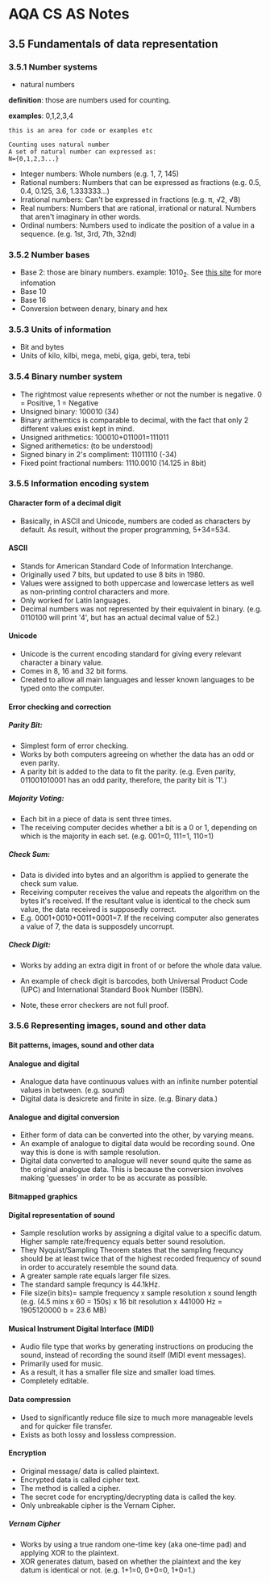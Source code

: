 # AQA CS AS Notes

## 3.5 Fundamentals of data representation

### 3.5.1 Number systems
+ natural numbers

**definition**: those are numbers used for counting.

**examples**: 0,1,2,3,4
``` 
this is an area for code or examples etc

Counting uses natural number
A set of natural number can expressed as:
N={0,1,2,3...}

```

+ Integer numbers: Whole numbers (e.g. 1, 7, 145)
+ Rational numbers: Numbers that can be expressed as fractions (e.g. 0.5, 0.4, 0.125, 3.6, 1.333333...)
+ Irrational numbers: Can't be expressed in fractions (e.g. π, √2, √8)
+ Real numbers: Numbers that are rational, irrational or natural. Numbers that aren't imaginary in other words.
+ Ordinal numbers: Numbers used to indicate the position of a value in a sequence. (e.g. 1st, 3rd, 7th, 32nd)

### 3.5.2 Number bases
+ Base 2: those are binary numbers. example: 1010<sub>2</sub>. See [this site](https://bournetocode.com/projects/AQA_AS_Theory/pages/3-5.html) for more infomation
+ Base 10
+ Base 16
+ Conversion between denary, binary and hex

### 3.5.3 Units of information
+ Bit and bytes
+ Units of kilo, kilbi, mega, mebi, giga, gebi, tera, tebi

### 3.5.4 Binary number system

+ The rightmost value represents whether or not the number is negative. 0 = Positive, 1 = Negative
+ Unsigned binary: 100010 (34)
+ Binary arithemtics is comparable to decimal, with the fact that only 2 different values exist kept in mind.
+ Unsigned arithmetics: 100010+011001=111011
+ Signed arithemetics: (to be understood)
+ Signed binary in 2's compliment: 11011110 (-34)
+ Fixed point fractional numbers: 1110.0010 (14.125 in 8bit)

### 3.5.5 Information encoding system

#### Character form of a decimal digit
+ Basically, in ASCII and Unicode, numbers are coded as characters by default. As result, without the proper programming, 5+34=534.

#### ASCII
+ Stands for American Standard Code of Information Interchange.
+ Originally used 7 bits, but updated to use 8 bits in 1980.
+ Values were assigned to both uppercase and lowercase letters as well as non-printing control characters and more.
+ Only worked for Latin languages.
+ Decimal numbers was not represented by their equivalent in binary. (e.g. 0110100 will print '4', but has an actual decimal value of 52.)

#### Unicode
+ Unicode is the current encoding standard for giving every relevant character a binary value.
+ Comes in 8, 16 and 32 bit forms.
+ Created to allow all main languages and lesser known languages to be typed onto the computer.

#### Error checking and correction

##### Parity Bit:
+ Simplest form of error checking.
+ Works by both computers agreeing on whether the data has an odd or even parity.
+ A parity bit is added to the data to fit the parity. (e.g. Even parity, 011001010001 has an odd parity, therefore, the parity bit is '1'.)

##### Majority Voting:
+ Each bit in a piece of data is sent three times.
+ The receiving computer decides whether a bit is a 0 or 1, depending on which is the majority in each set. (e.g. 001=0, 111=1, 110=1) 

##### Check Sum:
+ Data is divided into bytes and an algorithm is applied to generate the check sum value.
+ Receiving computer receives the value and repeats the algorithm on the bytes it's received. If the resultant value is identical to the check sum value, the data received is supposedly correct.
+ E.g. 0001+0010+0011+0001=7. If the receiving computer also generates a value of 7, the data is supposdely uncorrupt.

##### Check Digit:
+ Works by adding an extra digit in front of or before the whole data value.
+ An example of check digit is barcodes, both Universal Product Code (UPC) and International Standard Book Number (ISBN).

+ Note, these error checkers are not full proof.

### 3.5.6 Representing images, sound and other data

#### Bit patterns, images,  sound  and other  data

#### Analogue and digital
+ Analogue data have continuous values with an infinite number potential values in between. (e.g. sound)
+ Digital data is desicrete and finite in size. (e.g. Binary data.)

#### Analogue and digital conversion
+ Either form of data can be converted into the other, by varying means.
+ An example of analogue to digital data would be recording sound. One way this is done is with sample resolution.
+ Digital data converted to analogue will never sound quite the same as the original analogue data. This is because the conversion involves making 'guesses' in order to be as accurate as possible.

#### Bitmapped graphics

#### Digital representation of sound
+ Sample resolution works by assigning a digital value to a specific datum. Higher sample rate/frequency equals better sound resolution.
+ They Nyquist/Sampling Theorem states that the sampling frequncy should be at least twice that of the highest recorded frequency of sound in order to accurately resemble the sound data.
+ A greater sample rate equals larger file sizes.
+ The standard sample frequncy is 44.1kHz. 
+ File size(in bits)= sample frequency x sample resolution x sound length (e.g. (4.5 mins x 60 = 150s) x 16 bit resolution x 441000 Hz = 1905120000 b = 23.6 MB)

#### Musical Instrument Digital Interface (MIDI)
+ Audio file type that works by generating instructions on producing the sound, instead of recording the sound itself (MIDI event messages).
+ Primarily used for music.
+ As a result, it has a smaller file size and smaller load times.
+ Completely editable.

#### Data compression
+ Used to significantly reduce file size to much more manageable levels and for quicker file transfer.
+ Exists as both lossy and lossless compression.

#### Encryption
+ Original message/ data is called plaintext.
+ Encrypted data is called cipher text.
+ The method is called a cipher.
+ The secret code for encrypting/decrypting data is called the key.
+ Only unbreakable cipher is the Vernam Cipher.

##### Vernam Cipher
+ Works by using a true random one-time key (aka one-time pad) and applying XOR to the plaintext.
+ XOR generates datum, based on whether the plaintext and the key datum is identical or not. (e.g. 1+1=0, 0+0=0, 1+0=1.)